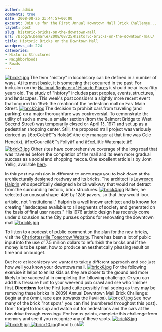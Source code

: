 ```yaml
---
author: admin
comments: true
date: 2008-08-25 21:44:57+00:00
excerpt: Join us for the First Annual Downtown Mall Brick Challenge...
layout: post
slug: historic-bricks-on-the-downtown-mall
url: /blog/albemarle/2008/08/25/historic-bricks-on-the-downtown-mall/
title: Historic Bricks on the Downtown Mall
wordpress_id: 224
categories:
- Historic Structures
- Neighborhoods
- Roads
---
```


[![brick1.jpg](http://www.locohistory.org/blog/albemarle/wp-content/uploads/2008/08/brick1.jpg)](http://www.locohistory.org/blog/albemarle/2008/08/25/historic-bricks-on-the-downtown-mall/226/) The term "history" in locohistory can be defined in a number of ways.  At its most basic, it is something that occurred in the past. For inclusion on the [National Register of Historic Places](http://www.nps.gov/nr/) it should be at least fifty years old. The study of "history" includes past peoples, events, structures, and landscapes. This week's post considers a slightly more recent event that occurred in 1976: the creation of the pedestrian mall on East Main Street. [![brick2.jpg](http://www.locohistory.org/blog/albemarle/wp-content/uploads/2008/08/brick2.jpg)](http://www.locohistory.org/blog/albemarle/2008/08/25/historic-bricks-on-the-downtown-mall/227/) The decision to prohibit cars from traveling (and parking) on a major thoroughfare was controversial. To demonstrate the utility of such a move, a smaller section (from the Belmont Bridge to West Second Street) was temporarily closed  on April 13, 1971 and set up as a pedestrian shopping center. Still, the proposed mall project was variously derided as â€œColeâ€™s Holeâ€ (the city manager at that time was Cole Hendrix), â€œCouncilâ€™s Follyâ€ and â€œLittle Watergate.â€ [![brick3.jpg](http://www.locohistory.org/blog/albemarle/wp-content/uploads/2008/08/brick3.jpg)](http://www.locohistory.org/blog/albemarle/2008/08/25/historic-bricks-on-the-downtown-mall/228/) Other sites have comprehensive coverage of the long road that was traveled before the completion of the mall and its even more gradual success as a social and shopping mecca. One excellent article is by John Yellig, available [here](http://www.dailyprogress.com/cdp/news/local/article/downtown_mall_charlottesvilles_public_square/6639/).  

In this post my mission is different: to encourage you to look down at the architecturally designed roadway and its bricks.  The architect is [Lawrence Halprin](http://www.greatbuildings.com/architects/Lawrence_Halprin.html) who specifically designed a brick walkway that would not detract from the surrounding historic, brick structures. [![brick4.jpg](http://www.locohistory.org/blog/albemarle/wp-content/uploads/2008/08/brick4.jpg)](http://www.locohistory.org/blog/albemarle/2008/08/25/historic-bricks-on-the-downtown-mall/229/) Rather, he selected an unusual shape, 4â€ by 12â€ pavers, so that they would look  artistic, not "institutional." Halprin is a well known architect and is known for creating "landscapes available to all segments of society and generated on the basis of final user needs." His 1976 artistic design has recently come under discussion as the City pursues options for renovating the downtown mall.[![brick5.jpg](http://www.locohistory.org/blog/albemarle/wp-content/uploads/2008/08/brick5.jpg)](http://www.locohistory.org/blog/albemarle/2008/08/25/historic-bricks-on-the-downtown-mall/230/)

To listen to a podcast of public comment on the plan for the new bricks, visit the [Charlottesville Tomorrow Website](http://cvilletomorrow.typepad.com/charlottesville_tomorrow_/2008/07/downtown_mall.html). There has been a lot of public input into the use of 7.5 million dollars to refurbish the bricks and if the money is to be spent, how to produce an aesthetically pleasing result on time and on budget.

But here at locohistory we wanted to take a different approach and see just how well you know your downtown mall. [![brick6.jpg](http://www.locohistory.org/blog/albemarle/wp-content/uploads/2008/08/brick6.jpg)](http://www.locohistory.org/blog/albemarle/2008/08/25/historic-bricks-on-the-downtown-mall/231/) For the following exercise it helps to enlist kids as they are closer to the ground and more likely to be successful in completing the following challenge.  Or you can  add this treasure hunt to your weekend pub crawl and see who finishes first. **Directions** for the First (and quite possibly final seeing as they may be removing these bricks in 2009) Annual Downtown Mall Brick Challenge: Begin at the Omni, face east (towards the Pavilion). [![brick7.jpg](http://www.locohistory.org/blog/albemarle/wp-content/uploads/2008/08/brick7.jpg)    ](http://www.locohistory.org/blog/albemarle/2008/08/25/historic-bricks-on-the-downtown-mall/232/)See how many of the brick "hot spots" you can find (numbered throughout this post). Don't forget to look up and watch out for pedestrians and the cars at the two drive through crossings. For bonus points, complete this challenge from memory and see if you recognize any of these spots. [   ](http://www.locohistory.org/blog/albemarle/2008/08/25/historic-bricks-on-the-downtown-mall/232/)[![brick8.jpg](http://www.locohistory.org/blog/albemarle/wp-content/uploads/2008/08/brick8.jpg)](http://www.locohistory.org/blog/albemarle/2008/08/25/historic-bricks-on-the-downtown-mall/233/) [![brick9.jpg](http://www.locohistory.org/blog/albemarle/wp-content/uploads/2008/08/brick9.jpg)  ](http://www.locohistory.org/blog/albemarle/2008/08/25/historic-bricks-on-the-downtown-mall/234/)[![brick10.jpg](http://www.locohistory.org/blog/albemarle/wp-content/uploads/2008/08/brick10.jpg)](http://www.locohistory.org/blog/albemarle/2008/08/25/historic-bricks-on-the-downtown-mall/235/)Good Luck![ ](http://www.locohistory.org/blog/albemarle/2008/08/25/historic-bricks-on-the-downtown-mall/231/)
